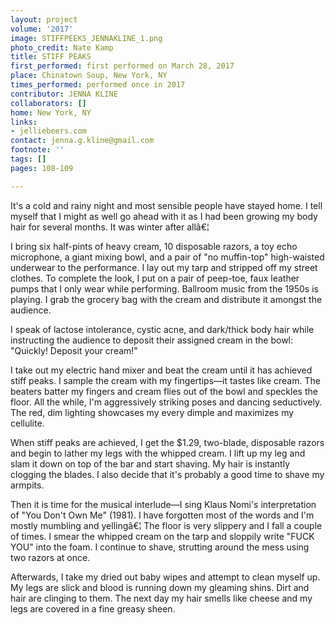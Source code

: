 ```yaml
---
layout: project
volume: '2017'
image: STIFFPEEKS_JENNAKLINE_1.png
photo_credit: Nate Kamp
title: STIFF PEAKS
first_performed: first performed on March 28, 2017
place: Chinatown Soup, New York, NY
times_performed: performed once in 2017
contributor: JENNA KLINE
collaborators: []
home: New York, NY
links:
- jelliebeers.com
contact: jenna.g.kline@gmail.com
footnote: ''
tags: []
pages: 108-109

---
```


It's a cold and rainy night and most sensible people have stayed home. I tell myself that I might as well go ahead with it as I had been growing my body hair for several months. It was winter after allâ€¦

I bring six half-pints of heavy cream, 10 disposable razors, a toy echo microphone, a giant mixing bowl, and a pair of "no muffin-top" high-waisted underwear to the performance. I lay out my tarp and stripped off my street clothes. To complete the look, I put on a pair of peep-toe, faux leather pumps that I only wear while performing. Ballroom music from the 1950s is playing. I grab the grocery bag with the cream and distribute it amongst the audience.

I speak of lactose intolerance, cystic acne, and dark/thick body hair while instructing the audience to deposit their assigned cream in the bowl: "Quickly! Deposit your cream!"

I take out my electric hand mixer and beat the cream until it has achieved stiff peaks. I sample the cream with my fingertips—it tastes like cream. The beaters batter my fingers and cream flies out of the bowl and speckles the floor. All the while, I'm aggressively striking poses and dancing seductively. The red, dim lighting showcases my every dimple and maximizes my cellulite.

When stiff peaks are achieved, I get the $1.29, two-blade, disposable razors and begin to lather my legs with the whipped cream. I lift up my leg and slam it down on top of the bar and start shaving. My hair is instantly clogging the blades. I also decide that it's probably a good time to shave my armpits.

Then it is time for the musical interlude—I sing Klaus Nomi's interpretation of "You Don't Own Me" (1981). I have forgotten most of the words and I'm mostly mumbling and yellingâ€¦ The floor is very slippery and I fall a couple of times. I smear the whipped cream on the tarp and sloppily write "FUCK YOU" into the foam. I continue to shave, strutting around the mess using two razors at once.

Afterwards, I take my dried out baby wipes and attempt to clean myself up. My legs are slick and blood is running down my gleaming shins. Dirt and hair are clinging to them. The next day my hair smells like cheese and my legs are covered in a fine greasy sheen.
